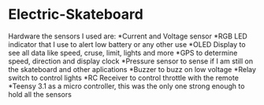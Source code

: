 # Electric-Skateboard

Hardware
the sensors I used are:
*Current and Voltage sensor
*RGB LED indicator that I use to alert low battery or any other use
*OLED Display to see all data like speed, cruse, limit, lights and more
*GPS to determine speed, direction and display clock
*Pressure sensor to sense if I am still on the skateboard and other aplications
*Buzzer to buzz on low voltage
*Relay switch to control lights
*RC Receiver to control throttle with the remote
*Teensy 3.1 as a micro controller, this was the only one strong enough to hold all the sensors


